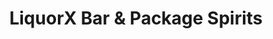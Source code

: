 ---
title: "LiquorX Bar & Package Spirits"
url: /trenton/liquorx-bar-und-package-spirits/
shop: Spirituosen
---